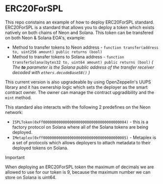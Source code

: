 # ERC20ForSPL

This repo constains an example of how to deploy ERC20ForSPL standard. ERC20ForSPL is a standard that allows you to deploy a token which exists natively on both chains of Neon and Solana. This token can be transfered on both Neon & Solana EOA's, example:
* Method to transfer tokens to Neon address - ```function transfer(address to, uint256 amount) public returns (bool)```
* Method to transfer tokens to Solana address - ```function transferSolana(bytes32 to, uint64 amount) public returns (bool)``` _( The **to** parameter is the Solana public address of the transfer receiver decoded with `ethers.decodeBase58()` )_

This current version is also upgradeable by using OpenZeppelin's UUPS library and it has ownership logic which sets the deployer as the smart contract owner. The owner can manage the contract upgradibility and the `mint` method.

This standard also interacts with the following 2 predefines on the Neon network:
* ```ISPLToken(0xFf00000000000000000000000000000000000004)``` - this is a factory protocol on Solana where all of the Solana tokens are being deployed.
* ```IMetaplex(0xff00000000000000000000000000000000000005)``` - Metaplex is a set of protocols which allows deployers to attach metadata to their deployed tokens on Solana.

> [!IMPORTANT]  
> When deploying an ERC20ForSPL token the maximum of decimals we are allowed to use for our token is 9, because the maximum number we can store on Solana is uint64.